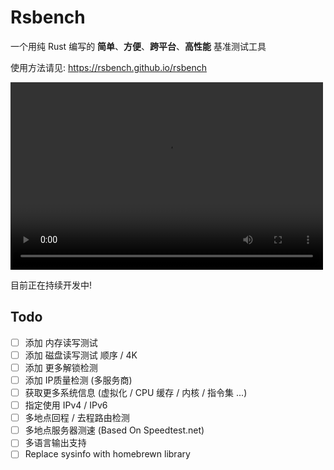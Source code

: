 # Rsbench

一个用纯 Rust 编写的 **简单**、**方便**、**跨平台**、**高性能** 基准测试工具

使用方法请见: <https://rsbench.github.io/rsbench>

<video src="https://raw.githubusercontent.com/rsbench/rsbench/refs/heads/main/demos/Demo.mkv" controls="controls" width="500" height="300"></video>

目前正在持续开发中!

## Todo

- [ ] 添加 内存读写测试
- [ ] 添加 磁盘读写测试 顺序 / 4K
- [ ] 添加 更多解锁检测
- [ ] 添加 IP质量检测 (多服务商)
- [ ] 获取更多系统信息 (虚拟化 / CPU 缓存 / 内核 / 指令集 ...)
- [ ] 指定使用 IPv4 / IPv6
- [ ] 多地点回程 / 去程路由检测
- [ ] 多地点服务器测速 (Based On Speedtest.net)
- [ ] 多语言输出支持
- [ ] Replace sysinfo with homebrewn library